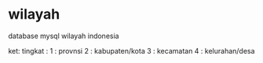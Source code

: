 # wilayah
database mysql wilayah indonesia

ket:
tingkat :
1 : provnsi
2 : kabupaten/kota
3 : kecamatan
4 : kelurahan/desa




